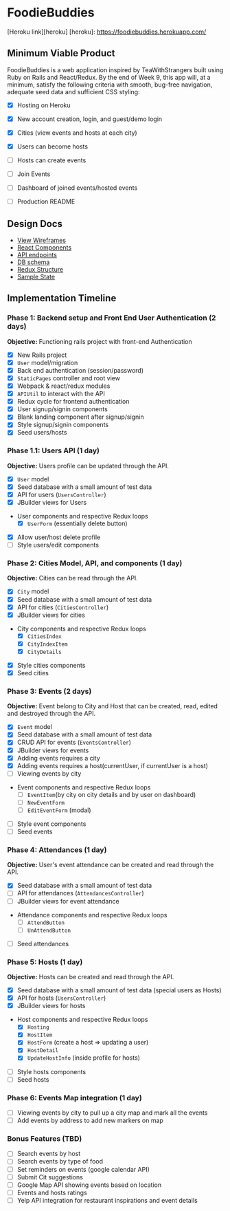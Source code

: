# FoodieBuddies

[Heroku link][heroku]
[heroku]: https://foodiebuddies.herokuapp.com/

## Minimum Viable Product

FoodieBuddies is a web application inspired by TeaWithStrangers built using Ruby on Rails and React/Redux. By the end of Week 9, this app will, at a minimum, satisfy the following criteria with smooth, bug-free navigation, adequate seed data and sufficient CSS styling:

- [X] Hosting on Heroku
- [X] New account creation, login, and guest/demo login
- [X] Cities (view events and hosts at each city)
- [X] Users can become hosts
- [ ] Hosts can create events
- [ ] Join Events
- [ ] Dashboard of joined events/hosted events
- [ ] Production README


## Design Docs
* [View Wireframes][wireframes]
* [React Components][components]
* [API endpoints][api-endpoints]
* [DB schema][schema]
* [Redux Structure][redux-structure]
* [Sample State][sample-state]

[wireframes]: wireframes
[components]: component-heirarchy.md
[redux-structure]: redux-structure.md
[sample-state]: sample-state.md
[api-endpoints]: api-endpoints.md
[schema]: schema.md

## Implementation Timeline

### Phase 1: Backend setup and Front End User Authentication (2 days)

**Objective:** Functioning rails project with front-end Authentication

- [X] New Rails project
- [X] `User` model/migration
- [X] Back end authentication (session/password)
- [X] `StaticPages` controller and root view
- [X] Webpack & react/redux modules
- [X] `APIUtil` to interact with the API
- [X] Redux cycle for frontend authentication
- [X] User signup/signin components
- [X] Blank landing component after signup/signin
- [X] Style signup/signin components
- [X] Seed users/hosts

### Phase 1.1: Users API (1 day)

**Objective:** Users profile can be updated through the API.

- [X] `User` model
- [X] Seed database with a small amount of test data
- [X] API for users (`UsersController`)
- [X] JBuilder views for Users
- User components and respective Redux loops
  - [X] `UserForm` (essentially delete button)
- [X] Allow user/host delete profile
- [ ] Style users/edit components

### Phase 2: Cities Model, API, and components (1 day)

**Objective:** Cities can be read through the API.

- [X] `City` model
- [X] Seed database with a small amount of test data
- [X] API for cities (`CitiesController`)
- [X] JBuilder views for cities
- City components and respective Redux loops
  - [X] `CitiesIndex`
  - [X] `CityIndexItem`
  - [X] `CityDetails`
- [X] Style cities components
- [X] Seed cities

### Phase 3: Events (2 days)

**Objective:** Event belong to City and Host that can be created, read, edited and destroyed through the API.

- [X] `Event` model
- [X] Seed database with a small amount of test data
- [X] CRUD API for events (`EventsController`)
- [X] JBuilder views for events
- [X] Adding events requires a city
- [X] Adding events requires a host(currentUser, if currentUser is a host)
- [ ] Viewing events by city
- Event components and respective Redux loops
  - [ ] `EventItem`(by city on city details and by user on dashboard)
  - [ ] `NewEventForm`
  - [ ] `EditEventForm` (modal)
- [ ] Style event components
- [ ] Seed events

### Phase 4: Attendances (1 day)

**Objective:** User's event attendance can be created and read through the API.

- [X] Seed database with a small amount of test data
- [ ] API for attendances (`AttendancesController`)
- [ ] JBuilder views for event attendance
- Attendance components and respective Redux loops
  - [ ] `AttendButton`
  - [ ] `UnAttendButton`
- [ ] Seed attendances

### Phase 5: Hosts (1 day)

**Objective:** Hosts can be created and read through the API.

- [X] Seed database with a small amount of test data (special users as Hosts)
- [X] API for hosts (`UsersController`)
- [X] JBuilder views for hosts
- Host components and respective Redux loops
  - [X] `Hosting`
  - [X] `HostItem`
  - [X] `HostForm` (create a host => updating a user)
  - [X] `HostDetail`
  - [X] `UpdateHostInfo` (inside profile for hosts)
- [ ] Style hosts components
- [ ] Seed hosts

### Phase 6: Events Map integration (1 day)
- [ ] Viewing events by city to pull up a city map and mark all the events
- [ ] Add events by address to add new markers on map

### Bonus Features (TBD)
- [ ] Search events by host
- [ ] Search events by type of food
- [ ] Set reminders on events (google calendar API)
- [ ] Submit Cit suggestions
- [ ] Google Map API showing events based on location
- [ ] Events and hosts ratings
- [ ] Yelp API integration for restaurant inspirations and event details
